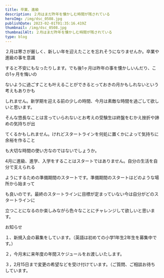 ```yaml
---
title: 卒業、進級
description: ２月はまだ昨年を懐かしむ時間が残されている
heroImg: /img/dsc_0508.jpg
publishDate: 2023-02-01T01:35:16.419Z
thumbnail: /img/dsc_0508.jpg
thumbnailAlt: ２月はまだ昨年を懐かしむ時間が残されている
type: blog
---
```

２月は寒さが厳しく、新しい年を迎えたことを忘れそうになりませんか。卒業や進級の事を意識

すると不安にもなったりします。でも後1ヶ月は昨年の事を懐かしいんだり、この1ヶ月を悔いの

ないように過ごすことも叶えることができるとっておきの月かもしれないという考えもありかも

しれません。新学期を迎える前の少しの時間、今月は素敵な時間を過ごして欲しいと思います。

そんな悠長なことは言っていられないとお考えの受験生は終盤をむかえ挫折や諦めの気持ちが出

てくるかもしれません。けれどスタートラインを何処に置くかによって気持ちに余裕を作ること

も大切な時間の使い方なのではないでしょうか。

4月に進級、進学、入学をすることはスタートではありません。自分の生活を自分で支えられる

ようにするための準備期間のスタートです。準備期間のスタートはどのような場所から始まって

も良いのです。最終のスタートラインに目標が定まっていない今は自分がどのスタートラインに

立つことになるのか楽しみながら色々なことにチャレンジして欲しいと思います。

お知らせ

１、新規入会の募集をしています。（英語は初めての小学1年生2年生を募集中です。）

２，今月末に来年度の年間スケジュールをお渡しいたします。

３，2月15日まで変更の希望などを受け付けています。（ご質問、ご相談お待ちしています。